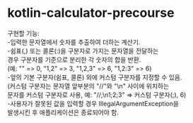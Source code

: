# kotlin-calculator-precourse
구현할 기능:  
-입력한 문자열에서 숫자를 추출하여 더하는 계산기.  
-쉼표(,) 또는 콜론(:)을 구분자로 가지는 문자열을 전달하는  
경우 구분자를 기준으로 분리한 각 숫자의 합을 반환.  
(예: "" => 0, "1,2" => 3, "1,2,3" => 6, "1,2:3" => 6)  
-앞의 기본 구분자(쉼표, 콜론) 외에 커스텀 구분자를 지정할 수 있음.  
(커스텀 구분자는 문자열 앞부분의 "//"와 "\n" 사이에 위치하는  
문자를 커스텀 구분자로 사용, 예: "//;\n1;2;3" => 커스텀 구분자(;), 6)  
-사용자가 잘못된 값을 입력할 경우 IllegalArgumentException을  
발생시킨 후 애플리케이션은 종료되어야 함.
